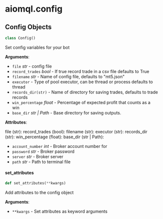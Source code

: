 <a id="aiomql.config"></a>

# aiomql.config

<a id="aiomql.config.Config"></a>

## Config Objects

```python
class Config()
```

Set config variables for your bot

**Arguments**:

- `file` _str_ - config file
- `record_trades` _bool_ - If true record trade in a csv file defaults to True
- `filename` _str_ - Name of config file, defaults to "mt5.json"
- `executor` - Type of pool executor, can be thread or process defaults to thread
- `records_dir(str)` - Name of directory for saving trades, defaults to trade records
- `win_percentage` _float_ - Percentage of expected profit that counts as a win
- `base_dir` _str | Path_ - Base directory for saving outputs.
  

**Attributes**:

  file (str):
  record_trades (bool):
  filename (str):
  executor (str):
  records_dir (str):
  win_percentage (float):
  base_dir (str | Path):
- `account_number` _int_ - Broker account number for
- `password` _str_ - Broker password
- `server` _str_ - Broker server
- `path` _str_ - Path to terminal file

<a id="aiomql.config.Config.set_attributes"></a>

#### set\_attributes

```python
def set_attributes(**kwargs)
```

Add attributes to the config object

**Arguments**:

- `**kwargs` - Set attributes as keyword arguments
  

